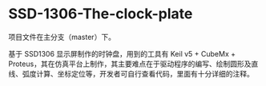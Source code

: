 # SSD-1306-The-clock-plate

项目文件在主分支（master）下。

基于 SSD1306 显示屏制作的时钟盘，用到的工具有 Keil v5 + CubeMx + Proteus，其在仿真平台上制作，其主要难点在于驱动程序的编写、绘制圆形及直线、弧度计算、坐标定位等，开发者可自行查看代码，里面有十分详细的注释。
